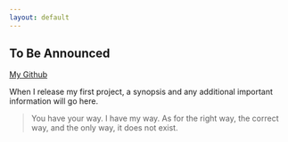 ```yaml
---
layout: default
---
```


## To Be Announced

[My Github](https://github.com/brd-0)

When I release my first project, a synopsis and any additional important information will go here.

> 
> You have your way. I have my way. As for the right way, the correct way, and the only way, it does not exist.
> 
